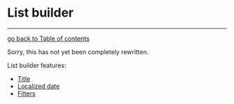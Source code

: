 # List builder
---------------------------------------

[go back to Table of contents][back-to-index]

[back-to-index]: https://github.com/symfony2admingenerator/AdmingeneratorGeneratorBundle/blob/master/Resources/doc/documentation.md#4-generator

Sorry, this has not yet been completely rewritten.

List builder features:

* [Title](common/title.md)
* [Localized date](common/localized-date.md)
* [Filters](list/filters.md)
